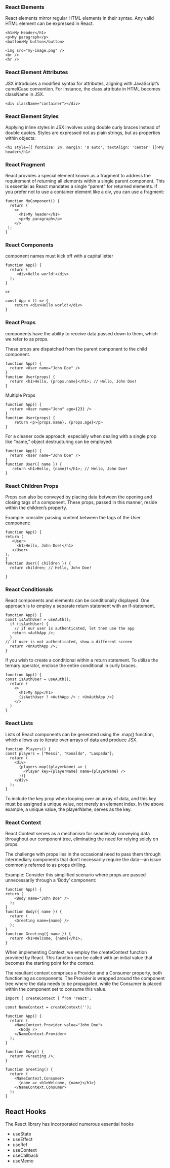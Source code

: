 <h3>React Elements</h3>
<p>React elements mirror regular HTML elements in their syntax. Any valid HTML element can be expressed in React.</p>

```
<h1>My Header</h1>
<p>My paragraph</p>
<button>My button</button>

<img src="my-image.png" />
<br />
<hr />
```

<h3>React Element Attributes</h3>
<p>JSX introduces a modified syntax for attributes, aligning with JavaScript’s camelCase convention. For instance, the class attribute in HTML becomes className in JSX.</p>

```
<div className="container"></div>
```

<h3>React Element Styles</h3>
<p>Applying inline styles in JSX involves using double curly braces instead of double quotes. Styles are expressed not as plain strings, but as properties within objects:</p>

```
<h1 style={{ fontSize: 24, margin: '0 auto', textAlign: 'center' }}>My header</h1>
```

<h3>React Fragment</h3>
<p>React provides a special element known as a fragment to address the requirement of returning all elements within a single parent component. This is essential as React mandates a single “parent” for returned elements. If you prefer not to use a container element like a div, you can use a fragment:</p>

```
function MyComponent() {
  return (
    <>
      <h1>My header</h1>
      <p>My paragraph</p>
    </>
 );
}
```

<h3>React Components</h3>
<p>component names must kick off with a capital letter</p>

```
function App() {
  return (
     <div>Hello world!</div>
  );
}

or

const App = () => {
    return <div>Hello world!</div>
} 

```

<h3>React Props</h3>
<p>components have the ability to receive data passed down to them, which we refer to as props.</p>
<p>These props are dispatched from the parent component to the child component.</p>

```
function App() {
  return <User name="John Doe" />
}
function User(props) {
  return <h1>Hello, {props.name}</h1>; // Hello, John Doe!
}
```

Multiple Props

```
function App() {
  return <User name="John" age={23} />
}
function User(props) {
    return <p>{props.name}, {props.age}</p>
}
```

<p>For a cleaner code approach, especially when dealing with a single prop like “name,” object destructuring can be employed:</p>

```
function App() {
  return <User name="John Doe" />
}
function User({ name }) {
   return <h1>Hello, {name}!</h1>; // Hello, John Doe!
}

```

<h3>React Children Props</h3>
<p>Props can also be conveyed by placing data between the opening and closing tags of a component. These props, passed in this manner, reside within the children’s property.</p>
<p>Example: consider passing content between the tags of the User component:</p>

```
function App() {
return (
   <User>
     <h1>Hello, John Doe!</h1>
   </User>
);
}
function User({ children }) {
  return children; // Hello, John Doe!

}
```

<h3>React Conditionals</h3>
<p>React components and elements can be conditionally displayed. One approach is to employ a separate return statement with an if-statement.</p>

```
function App() {
const isAuthUser = useAuth();
  if (isAuthUser) {
    // if our user is authenticated, let them use the app
   return <AuthApp />;
  }
// if user is not authenticated, show a different screen
  return <UnAuthApp />;
}
```

<p>If you wish to create a conditional within a return statement. To utilize the ternary operator, enclose the entire conditional in curly braces.</p>

```
function App() {
const isAuthUser = useAuth();
  return (
    <>
      <h1>My App</h1>
      {isAuthUser ? <AuthApp /> : <UnAuthApp />}
    </>
  ) 
}
```

<h3>React Lists</h3>
<p>Lists of React components can be generated using the .map() function, which allows us to iterate over arrays of data and produce JSX.</p>

```
function Players() {
const players = ["Messi", "Ronaldo", "Laspada"];
  return (
    <div>
      {players.map((playerName) => (
        <Player key={playerName} name={playerName} />
      ))}
    </div>
  );
}
```

<p>To include the key prop when looping over an array of data, and this key must be assigned a unique value, not merely an element index. In the above example, a unique value, the playerName, serves as the key.</p>

<h3>React Context</h3>
<p>React Context serves as a mechanism for seamlessly conveying data throughout our component tree, eliminating the need for relying solely on props.</p>
<p>The challenge with props lies in the occasional need to pass them through intermediary components that don’t necessarily require the data—an issue commonly referred to as props drilling.</p>
<p>Example: Consider this simplified scenario where props are passed unnecessarily through a ‘Body’ component:</p>

```
function App() {
return (
    <Body name="John Doe" />
  );
} 
function Body({ name }) {
  return (
    <Greeting name={name} />
  );
} 
function Greeting({ name }) {
  return <h1>Welcome, {name}</h1>;
}
```

<p>When implementing Context, we employ the createContext function provided by React. This function can be called with an initial value that becomes the starting point for the context.</p>
<p>The resultant context comprises a Provider and a Consumer property, both functioning as components. The Provider is wrapped around the component tree where the data needs to be propagated, while the Consumer is placed within the component set to consume this value.</p>

```
import { createContext } from 'react';

const NameContext = createContext('');

function App() {
  return (
    <NameContext.Provider value="John Doe">
      <Body />
    </NameContext.Provider>
  );
} 

function Body() {
  return <Greeting />;
}

function Greeting() {
  return (
    <NameContext.Consumer>
      {name => <h1>Welcome, {name}</h1>}
    </NameContext.Consumer>
  );
}
```

<h2>React Hooks</h2>
<p>The React library has incorporated numerous essential hooks</p>
<ul>
  <li>useState</li>
  <li>useEffect</li>
  <li>useRef</li>
  <li>useContext</li>
  <li>useCallback</li>
  <li>useMemo</li>
</ul>

